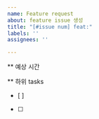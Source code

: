 ```yaml
---
name: Feature request
about: feature issue 생성
title: "[#issue num] feat:"
labels: ''
assignees: ''

---
```


** 예상 시간

** 하위 tasks
- [  ]
- [  ]

